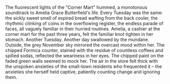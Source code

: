 The fluorescent lights of the "Corner Mart" hummed, a monotonous soundtrack to Amelia Grace Butterfield's life.  Every Tuesday was the same: the sickly sweet smell of expired bread wafting from the back cooler, the rhythmic clinking of coins in the overflowing register, the endless parade of faces, all vaguely familiar in their hurried routines.  Amelia, a cashier at the corner mart for the past three years, felt the familiar knot tighten in her stomach. Another Tuesday.  Another day swallowed by the mundane.  Outside, the grey November sky mirrored the overcast mood within her.  The chipped Formica counter, stained with the residue of countless coffees and spilled sodas, reflected the weariness in her eyes.  The chipped paint on the faded green walls seemed to mock her. The air in the store felt thick with the unspoken anxieties of the small-town residents who frequented it – the anxieties she herself held captive, patiently counting change and ignoring them.
